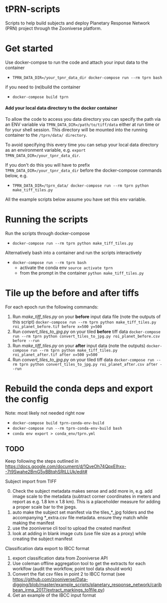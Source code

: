 # tPRN-scripts
Scripts to help build subjects and deploy Planetary Response Network (PRN) project through the Zooniverse platform.

# Get started

Use docker-compse to run the code and attach your input data to the container
+ `TPRN_DATA_DIR=/your_tpnr_data_dir docker-compose run --rm tprn bash`

if you need to (re)build the container
+ `docker-compose build tprn`

#### Add your local data directory to the docker container
To allow the code to access you data directory you can specify the path via an ENV variable via `TPRN_DATA_DIR=/path/to/tiff/data` either at run time or for your shell session. This directory will be mounted into the running container to the
`/tprn/data/ directory`.

To avoid specifying this every time you can setup your local data directory as an environment variable, e.g. `export TPRN_DATA_DIR=/your_tpnr_data_dir`.

If you don't do this you will have to prefix `TPRN_DATA_DIR=/your_tpnr_data_dir` before the docker-compose commands below, e.g.
+ `TPRN_DATA_DIR=/tprn_data/ docker-compose run --rm tprn python make_tiff_tiles.py`

All the example scripts below assume you have set this env variable.

# Running the scripts
Run the scripts through docker-compose
+ `docker-compose run --rm tprn python make_tiff_tiles.py`

Alternatively bash into a container and run the scripts interactively
+ `docker-compose run --rm tprn bash`
  + activate the conda env
  `source activate tprn`
  + from the prompt in the container
  `python make_tiff_tiles.py`

# Tile up the before and after tiffs
For each epoch run the following commands:

1. Run *make_tiff_tiles.py* on your **before** input data file (note the outputs of this script)
`docker-compose run --rm tprn python make_tiff_tiles.py roi_planet_before.tif before x=500 y=500`
0. Run *convert_tiles_to_jpg.py* on your tiled **before** tiff data
`docker-compose run --rm tprn python convert_tiles_to_jpg.py roi_planet_before.csv before --run`
0. Run *make_tiff_tiles.py* on your **after** input data (note the outputs)
`docker-compose run --rm tprn python make_tiff_tiles.py roi_planet_after.tif after x=500 y=500`
0. Run *convert_tiles_to_jpg.py* on your tiled tiff data
`docker-compose run --rm tprn python convert_tiles_to_jpg.py roi_planet_after.csv after --run`

# Rebuild the conda deps and export the config
Note: most likely not needed right now
+ `docker-compose build tprn-conda-env-build`
+ `docker-compose run --rm tprn-conda-env-build bash`
+ `conda env export > conda_env/tprn.yml`


## TODO

Keep following the steps outlined in https://docs.google.com/document/d/1QveOh74QpxEIhxx--7t9Swahe2BmG5yBBtqhSRtLLUk/edit#

Subject import from TIFF

0. Check the subject metadata makes sense and add more in, e.g. add image scale to the metadata (subtract corner coordinates in meters and report as e.g. 1.8 km x 1.8 km). This is a placeholder measure for adding a proper scale bar to the jpegs.
0. auto make the subject set manifest via the tiles_*_jpg folders and the accompanying *_extra.csv file metadata. ensure they match while making the manifest
0. use the zooniverse cli tool to upload the created manifest
0. look at adding in blank image cuts (use file size as a proxy) while creating the subject manifest

Classification data export to IBCC format
1. export classification data from Zooniverse API
0. Use coleman offline aggregation tool to get the extracts for each worklfow (audit the workflow, point tool data should work)
0. Convert the flat csv files in point 2 to IBCC format (see https://github.com/zooniverse/Data-digging/blob/master/example_scripts/planetary_response_network/caribbean_irma_2017/extract_markings_to1file.py)
0. Get an example of the IBCC input format
